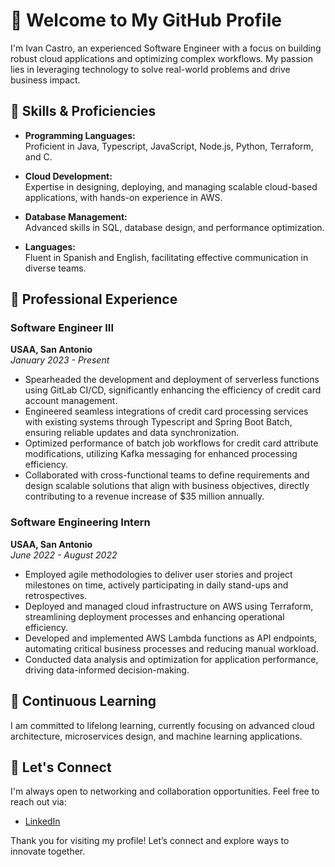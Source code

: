 # 👋 Welcome to My GitHub Profile

I'm Ivan Castro, an experienced Software Engineer with a focus on building robust cloud applications and optimizing complex workflows. My passion lies in leveraging technology to solve real-world problems and drive business impact.

## 🚀 Skills & Proficiencies

- **Programming Languages:**  
  Proficient in Java, Typescript, JavaScript, Node.js, Python, Terraform, and C.

- **Cloud Development:**  
  Expertise in designing, deploying, and managing scalable cloud-based applications, with hands-on experience in AWS.

- **Database Management:**  
  Advanced skills in SQL, database design, and performance optimization.

- **Languages:**  
  Fluent in Spanish and English, facilitating effective communication in diverse teams.

## 💼 Professional Experience

### **Software Engineer III**

**USAA, San Antonio**  
_January 2023 - Present_

- Spearheaded the development and deployment of serverless functions using GitLab CI/CD, significantly enhancing the efficiency of credit card account management.
- Engineered seamless integrations of credit card processing services with existing systems through Typescript and Spring Boot Batch, ensuring reliable updates and data synchronization.
- Optimized performance of batch job workflows for credit card attribute modifications, utilizing Kafka messaging for enhanced processing efficiency.
- Collaborated with cross-functional teams to define requirements and design scalable solutions that align with business objectives, directly contributing to a revenue increase of $35 million annually.

### **Software Engineering Intern**

**USAA, San Antonio**  
_June 2022 - August 2022_

- Employed agile methodologies to deliver user stories and project milestones on time, actively participating in daily stand-ups and retrospectives.
- Deployed and managed cloud infrastructure on AWS using Terraform, streamlining deployment processes and enhancing operational efficiency.
- Developed and implemented AWS Lambda functions as API endpoints, automating critical business processes and reducing manual workload.
- Conducted data analysis and optimization for application performance, driving data-informed decision-making.

## 🌱 Continuous Learning

I am committed to lifelong learning, currently focusing on advanced cloud architecture, microservices design, and machine learning applications.

## 🤝 Let's Connect

I'm always open to networking and collaboration opportunities. Feel free to reach out via:

- [LinkedIn](https://www.linkedin.com/in/ivancastro3521/)

Thank you for visiting my profile! Let’s connect and explore ways to innovate together.
